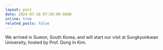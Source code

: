 ```yaml
---
layout: post
date: 2024-07-20 07:59:00-0400
inline: true
related_posts: false
---
```


We arrived in Suwon, South Korea, and will start our visit at Sungkyunkwan University, hosted by Prof. Dong In Kim.
